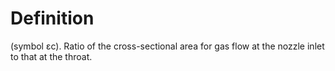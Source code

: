 # Definition

(symbol εc). Ratio of the cross-sectional area for gas flow at the
nozzle inlet to that at the throat.
